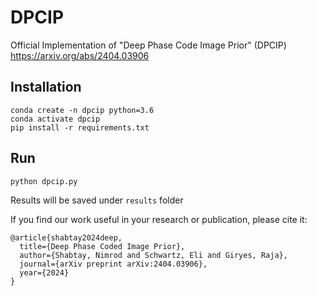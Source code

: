 # DPCIP
Official Implementation of "Deep Phase Code Image Prior" 
(DPCIP) https://arxiv.org/abs/2404.03906

## Installation
```
conda create -n dpcip python=3.6
conda activate dpcip
pip install -r requirements.txt
```

## Run
```
python dpcip.py
```
Results will be saved under `results` folder

If you find our work useful in your research or publication, please cite it:
```
@article{shabtay2024deep,
  title={Deep Phase Coded Image Prior},
  author={Shabtay, Nimrod and Schwartz, Eli and Giryes, Raja},
  journal={arXiv preprint arXiv:2404.03906},
  year={2024}
}
```
